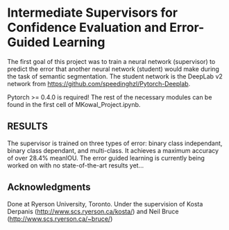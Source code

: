 # Intermediate Supervisors for Confidence Evaluation and Error-Guided Learning


The first goal of this project was to train a neural network (supervisor) to predict the error that another neural network (student) would make during the task of semantic segmentation. The student network is the DeepLab v2 network from https://github.com/speedinghzl/Pytorch-Deeplab. 

Pytorch >= 0.4.0 is required! The rest of the necessary modules can be found in the first cell of MKowal_Project.ipynb.

## RESULTS

The supervisor is trained on three types of error: binary class independant, binary class dependant, and multi-class. It achieves a maximum accuracy of over 28.4% meanIOU. The error guided learning is currently being worked on with no state-of-the-art results yet...

## Acknowledgments

Done at Ryerson University, Toronto. Under the supervision of Kosta Derpanis (http://www.scs.ryerson.ca/kosta/) and Neil Bruce (http://www.scs.ryerson.ca/~bruce/)
